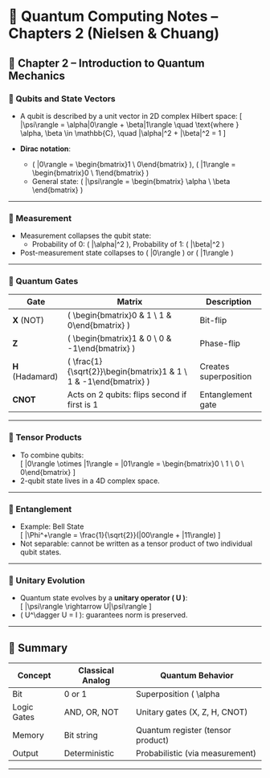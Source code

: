 # 🧠 Quantum Computing Notes – Chapters 2 (Nielsen & Chuang)
## 📘 Chapter 2 – Introduction to Quantum Mechanics

### 🔢 Qubits and State Vectors

- A qubit is described by a unit vector in 2D complex Hilbert space:
  \[
  |\psi\rangle = \alpha|0\rangle + \beta|1\rangle \quad \text{where } \alpha, \beta \in \mathbb{C}, \quad |\alpha|^2 + |\beta|^2 = 1
  \]

- **Dirac notation**:  
  - \( |0\rangle = \begin{bmatrix}1 \\ 0\end{bmatrix} \), \( |1\rangle = \begin{bmatrix}0 \\ 1\end{bmatrix} \)  
  - General state: \( |\psi\rangle = \begin{bmatrix} \alpha \\ \beta \end{bmatrix} \)

---

### 🔄 Measurement

- Measurement collapses the qubit state:
  - Probability of 0: \( |\alpha|^2 \), Probability of 1: \( |\beta|^2 \)
- Post-measurement state collapses to \( |0\rangle \) or \( |1\rangle \)

---

### 🎯 Quantum Gates

| Gate | Matrix | Description |
|------|--------|-------------|
| **X** (NOT) | \( \begin{bmatrix}0 & 1 \\ 1 & 0\end{bmatrix} \) | Bit-flip |
| **Z** | \( \begin{bmatrix}1 & 0 \\ 0 & -1\end{bmatrix} \) | Phase-flip |
| **H** (Hadamard) | \( \frac{1}{\sqrt{2}}\begin{bmatrix}1 & 1 \\ 1 & -1\end{bmatrix} \) | Creates superposition |
| **CNOT** | Acts on 2 qubits: flips second if first is 1 | Entanglement gate |

---

### 🤝 Tensor Products

- To combine qubits:  
  \[
  |0\rangle \otimes |1\rangle = |01\rangle = \begin{bmatrix}0 \\ 1 \\ 0 \\ 0\end{bmatrix}
  \]
- 2-qubit state lives in a 4D complex space.

---

### 🔗 Entanglement

- Example: Bell State  
  \[
  |\Phi^+\rangle = \frac{1}{\sqrt{2}}(|00\rangle + |11\rangle)
  \]
- Not separable: cannot be written as a tensor product of two individual qubit states.

---

### 🔄 Unitary Evolution

- Quantum state evolves by a **unitary operator \( U \)**:  
  \[
  |\psi\rangle \rightarrow U|\psi\rangle
  \]
- \( U^\dagger U = I \): guarantees norm is preserved.

---

## 📌 Summary

| Concept | Classical Analog | Quantum Behavior |
|--------|------------------|------------------|
| Bit    | 0 or 1           | Superposition \( \alpha|0\rangle + \beta|1\rangle \) |
| Logic Gates | AND, OR, NOT | Unitary gates (X, Z, H, CNOT) |
| Memory | Bit string       | Quantum register (tensor product) |
| Output | Deterministic    | Probabilistic (via measurement) |

---
